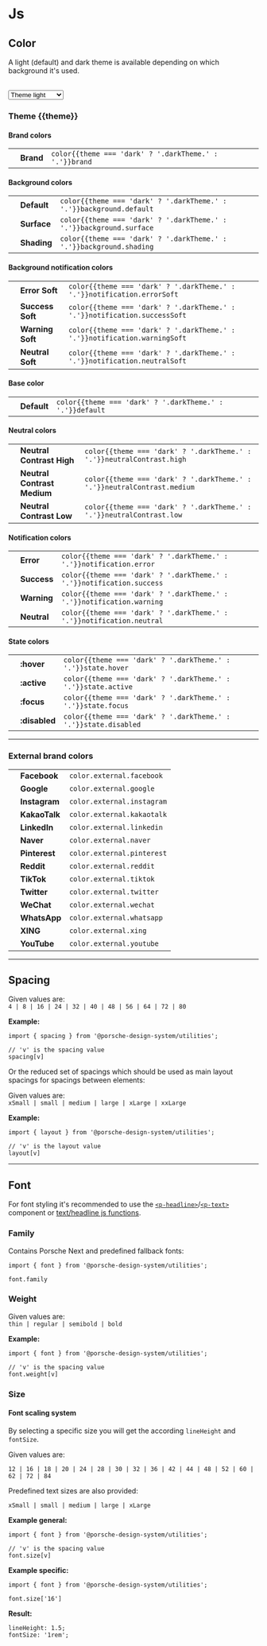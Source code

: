 # Js

<TableOfContents></TableOfContents>

## Color

A light (default) and dark theme is available depending on which background it's used.

<br>
<select id="theme-selector" v-model="theme" :data-selected="theme">
  <option disabled>Select a theme</option>
  <option value="light">Theme light</option>
  <option value="dark">Theme dark</option>
</select>

### Theme {{theme}}

#### Brand colors

|                                            |           |                                                        |
| ------------------------------------------ | --------- | ------------------------------------------------------ |
| <ColorBadge :theme="theme" color="brand"/> | **Brand** | `color{{theme === 'dark' ? '.darkTheme.' : '.'}}brand` |

#### Background colors

|                                                 |                |                                                             |
| ----------------------------------------------- | -------------- | ----------------------------------------------------------- |
| <ColorBadge :theme="theme" color="background-default"/>    | **Default**    | `color{{theme === 'dark' ? '.darkTheme.' : '.'}}background.default` |
| <ColorBadge :theme="theme" color="background-surface"/>    | **Surface**    | `color{{theme === 'dark' ? '.darkTheme.' : '.'}}background.surface`    |
| <ColorBadge :theme="theme" color="background-shading"/>    | **Shading**    | `color{{theme === 'dark' ? '.darkTheme.' : '.'}}background.shading`    |

#### Background notification colors

|                                                   |                |      	             |
|---------------------------------------------------|----------------|--------------------| 
| <ColorBadge :theme="theme" color="notification-error-soft"/>   | **Error Soft**   | `color{{theme === 'dark' ? '.darkTheme.' : '.'}}notification.errorSoft`   |
| <ColorBadge :theme="theme" color="notification-success-soft"/>   | **Success Soft**   | `color{{theme === 'dark' ? '.darkTheme.' : '.'}}notification.successSoft`   |
| <ColorBadge :theme="theme" color="notification-warning-soft"/>   | **Warning Soft**   | `color{{theme === 'dark' ? '.darkTheme.' : '.'}}notification.warningSoft`   |
| <ColorBadge :theme="theme" color="notification-neutral-soft"/>   | **Neutral Soft**   | `color{{theme === 'dark' ? '.darkTheme.' : '.'}}notification.neutralSoft`   |

#### Base color

|                                              |             |                                                          |
| -------------------------------------------- | ----------- | -------------------------------------------------------- |
| <ColorBadge :theme="theme" color="default"/> | **Default** | `color{{theme === 'dark' ? '.darkTheme.' : '.'}}default` |

#### Neutral colors

|                                                              |                             |                                                                         |
| ------------------------------------------------------------ | --------------------------- | ----------------------------------------------------------------------- |
| <ColorBadge :theme="theme" color="neutral-contrast-high"/>   | **Neutral Contrast High**   | `color{{theme === 'dark' ? '.darkTheme.' : '.'}}neutralContrast.high`   |
| <ColorBadge :theme="theme" color="neutral-contrast-medium"/> | **Neutral Contrast Medium** | `color{{theme === 'dark' ? '.darkTheme.' : '.'}}neutralContrast.medium` |
| <ColorBadge :theme="theme" color="neutral-contrast-low"/>    | **Neutral Contrast Low**    | `color{{theme === 'dark' ? '.darkTheme.' : '.'}}neutralContrast.low`    |

#### Notification colors

|                                                          |             |                                                                       |
| -------------------------------------------------------- | ----------- | --------------------------------------------------------------------- |
| <ColorBadge :theme="theme" color="notification-error"/>   | **Error**   | `color{{theme === 'dark' ? '.darkTheme.' : '.'}}notification.error`   |
| <ColorBadge :theme="theme" color="notification-success"/> | **Success** | `color{{theme === 'dark' ? '.darkTheme.' : '.'}}notification.success` |
| <ColorBadge :theme="theme" color="notification-warning"/> | **Warning** | `color{{theme === 'dark' ? '.darkTheme.' : '.'}}notification.warning` |
| <ColorBadge :theme="theme" color="notification-neutral"/> | **Neutral** | `color{{theme === 'dark' ? '.darkTheme.' : '.'}}notification.neutral` |

#### State colors

|                                                     |               |                                                                 |
| --------------------------------------------------- | ------------- | --------------------------------------------------------------- |
| <ColorBadge :theme="theme" color="state-hover"/>    | **:hover**    | `color{{theme === 'dark' ? '.darkTheme.' : '.'}}state.hover`    |
| <ColorBadge :theme="theme" color="state-active"/>   | **:active**   | `color{{theme === 'dark' ? '.darkTheme.' : '.'}}state.active`   |
| <ColorBadge :theme="theme" color="state-focus"/>    | **:focus**    | `color{{theme === 'dark' ? '.darkTheme.' : '.'}}state.focus`    |
| <ColorBadge :theme="theme" color="state-disabled"/> | **:disabled** | `color{{theme === 'dark' ? '.darkTheme.' : '.'}}state.disabled` |

---

### External brand colors

|                                           |               |                            |
| ----------------------------------------- | ------------- | -------------------------- |
| <ColorBadge color="external-facebook"/>   | **Facebook**  | `color.external.facebook`  |
| <ColorBadge color="external-google"/>     | **Google**    | `color.external.google`    |
| <ColorBadge color="external-instagram"/>  | **Instagram** | `color.external.instagram` |
| <ColorBadge color="external-kakaotalk"/> | **KakaoTalk** | `color.external.kakaotalk` |
| <ColorBadge color="external-linkedin"/>   | **LinkedIn**  | `color.external.linkedin`  |
| <ColorBadge color="external-naver"/>      | **Naver**     | `color.external.naver`     |
| <ColorBadge color="external-pinterest"/>  | **Pinterest** | `color.external.pinterest` |
| <ColorBadge color="external-reddit"/>     | **Reddit**    | `color.external.reddit`    |
| <ColorBadge color="external-tiktok"/>     | **TikTok**    | `color.external.tiktok`    |
| <ColorBadge color="external-twitter"/>    | **Twitter**   | `color.external.twitter`   |
| <ColorBadge color="external-wechat"/>     | **WeChat**    | `color.external.wechat`    |
| <ColorBadge color="external-whatsapp"/>   | **WhatsApp**  | `color.external.whatsapp`  |
| <ColorBadge color="external-xing"/>       | **XING**      | `color.external.xing`      |
| <ColorBadge color="external-youtube"/>    | **YouTube**   | `color.external.youtube`   |

---

## Spacing

Given values are:  
`4 | 8 | 16 | 24 | 32 | 40 | 48 | 56 | 64 | 72 | 80`

**Example:**

```
import { spacing } from '@porsche-design-system/utilities';

// 'v' is the spacing value
spacing[v]
```

Or the reduced set of spacings which should be used as main layout spacings for spacings between elements:

Given values are:  
`xSmall | small | medium | large | xLarge | xxLarge`

**Example:**

```
import { layout } from '@porsche-design-system/utilities';

// 'v' is the layout value
layout[v]
```

---

## Font

For font styling it's recommended to use the [`<p-headline>`](components/typography/headline)/[`<p-text>`](components/typography/text) component or [text/headline js functions](utilities/js/functions).

### Family

Contains Porsche Next and predefined fallback fonts:

```
import { font } from '@porsche-design-system/utilities';

font.family
```

### Weight

Given values are:  
`thin | regular | semibold | bold`

**Example:**

```
import { font } from '@porsche-design-system/utilities';

// 'v' is the spacing value
font.weight[v]
```

### Size

#### Font scaling system

By selecting a specific size you will get the according `lineHeight` and `fontSize`.

Given values are:

`12 | 16 | 18 | 20 | 24 | 28 | 30 | 32 | 36 | 42 | 44 | 48 | 52 | 60 | 62 | 72 | 84`

Predefined text sizes are also provided:

`xSmall | small | medium | large | xLarge`

**Example general:**

```
import { font } from '@porsche-design-system/utilities';

// 'v' is the spacing value
font.size[v]
```

**Example specific:**
```
import { font } from '@porsche-design-system/utilities';

font.size['16']
```

**Result:**

```
lineHeight: 1.5;
fontSize: '1rem';
```

<script lang="ts">
  import Vue from 'vue';
  import Component from 'vue-class-component';
  import { Theme } from '@/models';
  
  @Component
  export default class Variables extends Vue {
    public theme: Theme = 'light';
  }
</script>
